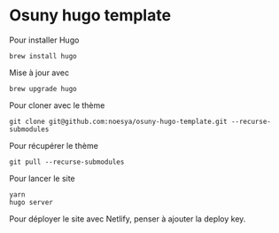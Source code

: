 # Osuny hugo template

Pour installer Hugo
```
brew install hugo
```
Mise à jour avec
```
brew upgrade hugo
```


Pour cloner avec le thème
```
git clone git@github.com:noesya/osuny-hugo-template.git --recurse-submodules
```
Pour récupérer le thème
```
git pull --recurse-submodules
```


Pour lancer le site
```
yarn
hugo server
```


Pour déployer le site avec Netlify, penser à ajouter la deploy key.
